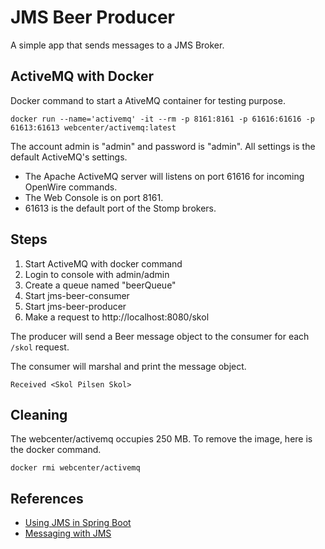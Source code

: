 # JMS Beer Producer

A simple app that sends messages to a JMS Broker.

## ActiveMQ with Docker

Docker command to start a AtiveMQ container for testing purpose.

```
docker run --name='activemq' -it --rm -p 8161:8161 -p 61616:61616 -p 61613:61613 webcenter/activemq:latest
```

The account admin is "admin" and password is "admin". All settings is the default ActiveMQ's settings.

- The Apache ActiveMQ server will listens on port 61616 for incoming OpenWire commands. 
- The Web Console is on port 8161.
- 61613 is the default port of the Stomp brokers.

## Steps

1. Start ActiveMQ with docker command
2. Login to console with admin/admin
3. Create a queue named "beerQueue"
4. Start jms-beer-consumer
5. Start jms-beer-producer
6. Make a request to http://localhost:8080/skol

The producer will send a Beer message object to the consumer for each `/skol` request.

The consumer will marshal and print the message object.

```
Received <Skol Pilsen Skol>
```

## Cleaning

The webcenter/activemq occupies 250 MB. To remove the image, here is the docker command.

```
docker rmi webcenter/activemq
```

## References

- [Using JMS in Spring Boot](https://dzone.com/articles/using-jms-in-spring-boot-1)
- [Messaging with JMS](https://spring.io/guides/gs/messaging-jms/)